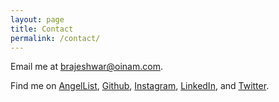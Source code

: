 ```yaml
---
layout: page
title: Contact
permalink: /contact/
---
```


Email me at <a href="mailto:brajeshwar@oinam.com">brajeshwar@oinam.com</a>.

Find me on
[AngelList](https://angel.co/brajeshwar),
[Github](http://github.com/brajeshwar),
[Instagram](https://www.instagram.com/oinam/),
[LinkedIn](https://www.linkedin.com/in/brajeshwar/),
and
[Twitter](https://twitter.com/brajeshwar).
